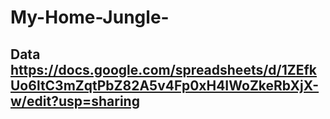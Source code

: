 # My-Home-Jungle-
## Data https://docs.google.com/spreadsheets/d/1ZEfkUo6ltC3mZqtPbZ82A5v4Fp0xH4IWoZkeRbXjX-w/edit?usp=sharing
